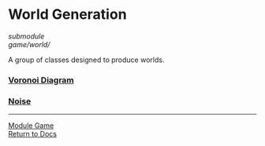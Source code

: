 # World Generation
*submodule*  
*game/world/*

A group of classes designed to produce worlds.

### [Voronoi Diagram](voronoi.md)

### [Noise](noise.md)

---

[Module Game](../game.md)  
[Return to Docs](../../docs.md)